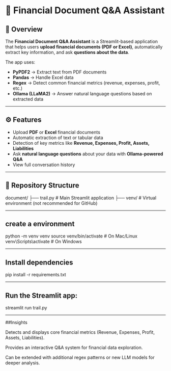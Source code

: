 # 💼 Financial Document Q&A Assistant

## 📖 Overview
The **Financial Document Q&A Assistant** is a Streamlit-based application that helps users **upload financial documents (PDF or Excel)**, automatically extract key information, and ask **questions about the data**.  

The app uses:
- **PyPDF2** → Extract text from PDF documents  
- **Pandas** → Handle Excel data  
- **Regex** → Detect common financial metrics (revenue, expenses, profit, etc.)  
- **Ollama (LLaMA2)** → Answer natural language questions based on extracted data  

---

## ⚙️ Features
- Upload **PDF** or **Excel** financial documents  
- Automatic extraction of text or tabular data  
- Detection of key metrics like **Revenue, Expenses, Profit, Assets, Liabilities**  
- Ask **natural language questions** about your data with **Ollama-powered Q&A**  
- View full conversation history  

---

## 📂 Repository Structure
document/
├── trail.py # Main Streamlit application
├── venv/ # Virtual environment (not recommended for GitHub)

---
## create a environment
python -m venv venv
source venv/bin/activate   # On Mac/Linux
venv\Scripts\activate      # On Windows

---
## Install dependencies
pip install -r requirements.txt

---

## Run the Streamlit app:
streamlit run trail.py

---

##Insights

Detects and displays core financial metrics (Revenue, Expenses, Profit, Assets, Liabilities).

Provides an interactive Q&A system for financial data exploration.

Can be extended with additional regex patterns or new LLM models for deeper analysis.
